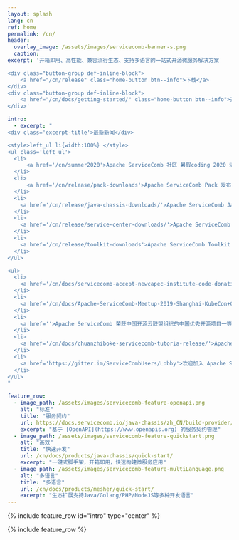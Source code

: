 ```yaml
---
layout: splash
lang: cn
ref: home
permalink: /cn/
header:
  overlay_image: /assets/images/servicecomb-banner-s.png
  caption:
excerpt: '开箱即用、高性能、兼容流行生态、支持多语言的一站式开源微服务解决方案

<div class="button-group def-inline-block">
    <a href="/cn/release" class="home-button btn--info">下载</a>
</div>
<div class="button-group def-inline-block">
    <a href="/cn/docs/getting-started/" class="home-button btn--info">开始</a>
</div>'

intro:
  - excerpt: "
<div class='excerpt-title'>最新新闻</div>

<style>left_ul li{width:100%} </style>
<ul class='left_ul'>
  <li>
      <a href='/cn/summer2020'>Apache ServiceComb 社区 暑假coding 2020 活动</a>
  </li>
  <li>
      <a href='/cn/release/pack-downloads'>Apache ServiceComb Pack 发布0.6.0</a>
  </li>
  <li>
    <a href='/cn/release/java-chassis-downloads/'>Apache ServiceComb Java-Chassis 发布 2.1.5</a>
  </li>
  <li>
    <a href='/cn/release/service-center-downloads/'>Apache ServiceComb Service-Center 发布 1.3.0</a>
  </li>
  <li>
    <a href='/cn/release/toolkit-downloads'>Apache ServiceComb Toolkit 发布0.2.0</a>
  </li>
</ul>

<ul>
  <li>
    <a href='/cn/docs/servicecomb-accept-newcapec-institute-code-donation'>Apache ServiceComb 社区接受新开普软件研究院的代码捐赠</a>
  </li>
  <li>
    <a href='/cn/docs/Apache-ServiceComb-Meetup-2019-Shanghai-KubeCon+CloudNative+OSS-Report'>Apache ServiceComb 社区meetup及新品发布</a>
  </li>
  <li>
    <a href=''>Apache ServiceComb 荣获中国开源云联盟组织的中国优秀开源项目一等奖</a>
  </li>
  <li>
    <a href='/cn/docs/chuanzhiboke-servicecomb-tutoria-release/'>Apache ServiceComb 社区联合传智播客的黑马程序员、博学谷、传智汇子品牌发布微服务化教程</a>
  </li>
  <li>
    <a href='https://gitter.im/ServiceCombUsers/Lobby'>欢迎加入 Apache ServiceComb 社区Gitter即时聊天室</a>
  </li>
</ul>
"

feature_row:
  - image_path: /assets/images/servicecomb-feature-openapi.png
    alt: "标准"
    title: "服务契约"
    url: https://docs.servicecomb.io/java-chassis/zh_CN/build-provider/define-contract/
    excerpt: "基于 [OpenAPI](https://www.openapis.org) 的服务契约管理"
  - image_path: /assets/images/servicecomb-feature-quickstart.png
    alt: "高效"
    title: "快速开发"
    url: /cn/docs/products/java-chassis/quick-start/
    excerpt: "一键式脚手架，开箱即用，快速构建微服务应用"
  - image_path: /assets/images/servicecomb-feature-multiLanguage.png
    alt: "多语言"
    title: "多语言"
    url: /cn/docs/products/mesher/quick-start/
    excerpt: "生态扩展支持Java/Golang/PHP/NodeJS等多种开发语言"
---
```


{% include feature_row id="intro" type="center" %}

<div class="normal-feature-row">
{% include feature_row %}
</div>
